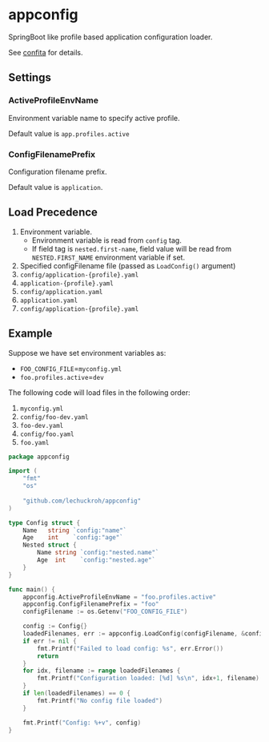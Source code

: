 # appconfig
SpringBoot like profile based application configuration loader.

See [confita](https://github.com/heetch/confita) for details.

## Settings
### ActiveProfileEnvName
Environment variable name to specify active profile.

Default value is `app.profiles.active`

### ConfigFilenamePrefix
Configuration filename prefix.

Default value is `application`.

## Load Precedence
1. Environment variable.
    * Environment variable is read from `config` tag.
    * If field tag is `nested.first-name`, field value will be read from `NESTED.FIRST_NAME` environment variable if set.
1. Specified configFilename file (passed as `LoadConfig()` argument)
1. `config/application-{profile}.yaml`
1. `application-{profile}.yaml`
1. `config/application.yaml`
1. `application.yaml`
1. `config/application-{profile}.yaml`

## Example
Suppose we have set environment variables as:
* `FOO_CONFIG_FILE`=`myconfig.yml`
* `foo.profiles.active`=`dev`

The following code will load files in the following order:
1. `myconfig.yml`
1. `config/foo-dev.yaml`
1. `foo-dev.yaml`
1. `config/foo.yaml`
1. `foo.yaml`

```go
package appconfig

import (
	"fmt"
    "os"
    
    "github.com/lechuckroh/appconfig"
)

type Config struct {
    Name   string `config:"name"`
    Age    int    `config:"age"`
    Nested struct {
        Name string `config:"nested.name"`
        Age  int    `config:"nested.age"`
    }
}

func main() {
	appconfig.ActiveProfileEnvName = "foo.profiles.active"
	appconfig.ConfigFilenamePrefix = "foo"
	configFilename := os.Getenv("FOO_CONFIG_FILE")

	config := Config{}
	loadedFilenames, err := appconfig.LoadConfig(configFilename, &config)
	if err != nil {
		fmt.Printf("Failed to load config: %s", err.Error())
		return
	}
	for idx, filename := range loadedFilenames {
		fmt.Printf("Configuration loaded: [%d] %s\n", idx+1, filename)
	}
	if len(loadedFilenames) == 0 {
		fmt.Printf("No config file loaded")
	}

	fmt.Printf("Config: %+v", config)
}
```
